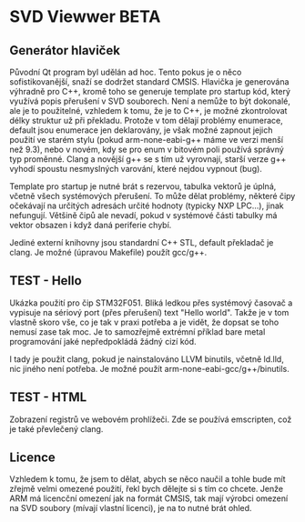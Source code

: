 # SVD Viewwer BETA

## Generátor hlaviček
Původní Qt program byl udělán ad hoc. Tento pokus je o něco sofistikovanější,
snaží se dodržet standard CMSIS. Hlavička je generována výhradně pro C++,
kromě toho se generuje template pro startup kód, který využívá popis přerušení
v SVD souborech. Není a nemůže to být dokonalé, ale je to použitelné,
vzhledem k tomu, že je to C++, je možné zkontrolovat délky struktur už
při překladu. Protože v tom dělají problémy enumerace, default jsou enumerace
jen deklarovány, je však možné zapnout jejich použití ve starém stylu
(pokud arm-none-eabi-g++ máme ve verzi menší než 9.3), nebo v novém, kdy
se pro enum v bitovém poli používá správný typ proměnné. Clang a novější
g++ se s tím už vyrovnají, starší verze g++ vyhodí spoustu nesmyslných
varování, které nejdou vypnout (bug).

Template pro startup je nutné brát s rezervou, tabulka vektorů je úplná,
včetně všech systémových přerušení. To může dělat problémy, některé čipy
očekávají na určitých adresách určité hodnoty (typicky NXP LPC...),
jinak nefungují. Většině čipů ale nevadí, pokud v systémové části tabulky
má vektor obsazen i když daná periferie chybí.

Jediné externí knihovny jsou standardní C++ STL, default překladač je clang.
Je možné (úpravou Makefile) použít gcc/g++.

## TEST - Hello
Ukázka použití pro čip STM32F051. Bliká ledkou přes systémový časovač
a vypisuje na sériový port (přes přerušení) text "Hello world". Takže
je v tom vlastně skoro vše, co je tak v praxi potřeba a je vidět, že
dopsat se toho nemusí zase tak moc. Je to samozřejmě extrémní příklad
bare metal programování jaké nepředpokládá žádný cizí kód.

I tady je použit clang, pokud je nainstalováno LLVM binutils, včetně ld.lld,
nic jiného není potřeba. Je možné použít arm-none-eabi-gcc/g++/binutils.

## TEST - HTML
Zobrazení registrů ve webovém prohlížeči. Zde se používá emscripten, což
je také převlečený clang.

## Licence
Vzhledem k tomu, že jsem to dělat, abych se něco naučil a tohle bude mít zřejmě
velmi omezené použití, řekl bych dělejte si s tím co chcete. Jenže ARM
má licencční omezení jak na formát CMSIS, tak mají výrobci omezení na SVD
soubory (mívají vlastní licenci), je na to nutné brát ohled.
